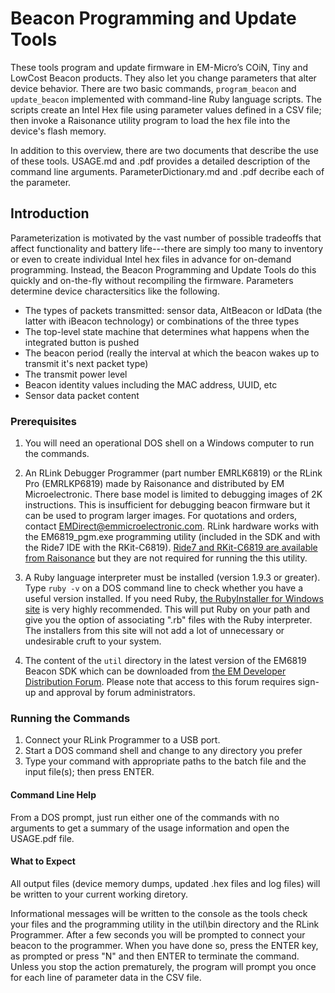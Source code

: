 
# Beacon Programming and Update Tools

These tools program and update firmware in EM-Micro’s COiN, Tiny and LowCost Beacon products. They also let you change parameters that alter device behavior. There are two basic commands, `program_beacon` and `update_beacon` implemented with command-line Ruby language scripts. The scripts create an Intel Hex file using parameter values defined in a CSV file; then invoke a Raisonance utility program to load the hex file into the device's flash memory.

In addition to this overview, there are two documents that describe the use of these tools. USAGE.md and .pdf provides a detailed description of the command line arguments. ParameterDictionary.md and .pdf decribe each of the parameter.


## Introduction

Parameterization is motivated by the vast number of possible tradeoffs that affect functionality and battery life---there are simply too many to inventory or even to create individual Intel hex files in advance for on-demand programming. Instead, the Beacon Programming and Update Tools do this quickly and on-the-fly without recompiling the firmware. Parameters determine device charactersitics like the following.

* The types of packets transmitted: sensor data, AltBeacon or IdData (the latter with iBeacon technology) or combinations of the three types
* The top-level state machine that determines what happens when the integrated button is pushed
* The beacon period (really the interval at which the beacon wakes up to transmit it's next packet type)
* The transmit power level
* Beacon identity values including the MAC address, UUID, etc
* Sensor data packet content


### Prerequisites

1. You will need an operational DOS shell on a Windows computer to run the commands.

2. An RLink Debugger Programmer (part number EMRLK6819) or the RLink Pro (EMRLKP6819) made by Raisonance and distributed by EM Microelectronic.  There base model is limited to debugging  images of 2K instructions.  This is insufficient for debugging beacon firmware but it can be used to program larger images. For quotations and orders, contact EMDirect@emmicroelectronic.com.  RLink hardware works with the EM6819_pgm.exe programming utility (included in the SDK and with the Ride7 IDE with the RKit-C6819).  [Ride7 and RKit-C6819 are available from Raisonance][4] but they are not required for running the this utility.

3. A Ruby language interpreter must be installed (version 1.9.3 or greater). Type `ruby -v` on a DOS command line to check whether you have a useful version installed. If you need Ruby, [the RubyInstaller for Windows site][5] is very highly recommended. This will put Ruby on your path and give you the option of associating ".rb" files with the Ruby interpreter. The installers from this site will not add a lot of unnecessary or undesirable cruft to your system.

4. The content of the `util` directory in the latest version of the EM6819 Beacon SDK which can be downloaded from [the EM Developer Distribution Forum][6]. Please note that access to this forum requires sign-up and approval by forum administrators.

  [4]: http://support-raisonance.com/extranet/home
  [5]: http://RubyInstaller.org/downloads
  [6]: http://forums.emdeveloper.com/

### Running the Commands

1. Connect your RLink Programmer to a USB port.
2. Start a DOS command shell and change to any directory you prefer
3. Type your command with appropriate paths to the batch file and the input
   file(s); then press ENTER.


#### Command Line Help

From a DOS prompt, just run either one of the commands with no arguments to get a summary of the usage information and open the USAGE.pdf file.


#### What to Expect

All output files (device memory dumps, updated .hex files and log files) will be written to your current working diretory.

Informational messages will be written to the console as the tools check your files and the programming utility in the util\bin directory and the RLink Programmer. After a few seconds you will be prompted to connect your beacon to the programmer. When you have done so, press the ENTER key, as prompted or press "N" and then ENTER to terminate the command. Unless you stop the action prematurely, the program will prompt you once for each line of parameter data in the CSV file.
